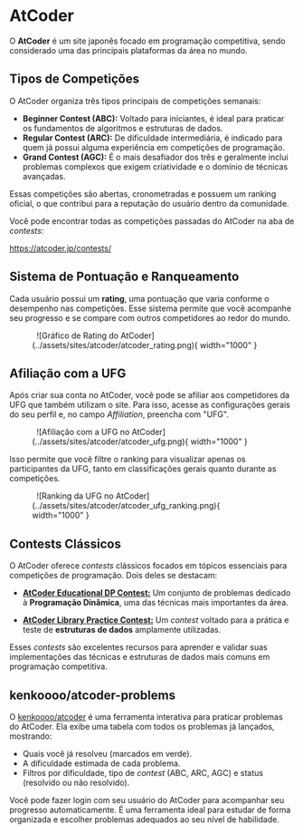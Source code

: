 # AtCoder

O **AtCoder** é um site japonês focado em programação competitiva, sendo considerado uma das principais plataformas da área no mundo.

## Tipos de Competições

O AtCoder organiza três tipos principais de competições semanais:

* **Beginner Contest (ABC):** Voltado para iniciantes, é ideal para praticar os fundamentos de algoritmos e estruturas de dados.
* **Regular Contest (ARC):** De dificuldade intermediária, é indicado para quem já possui alguma experiência em competições de programação.
* **Grand Contest (AGC):** É o mais desafiador dos três e geralmente inclui problemas complexos que exigem criatividade e o domínio de técnicas avançadas.

Essas competições são abertas, cronometradas e possuem um ranking oficial, o que contribui para a reputação do usuário dentro da comunidade.

Você pode encontrar todas as competições passadas do AtCoder na aba de *contests*:

<a href="https://atcoder.jp/contests/" target="_blank">https://atcoder.jp/contests/</a>

## Sistema de Pontuação e Ranqueamento

Cada usuário possui um **rating**, uma pontuação que varia conforme o desempenho nas competições. Esse sistema permite que você acompanhe seu progresso e se compare com outros competidores ao redor do mundo.

<figure markdown="span">
  ![Gráfico de Rating do AtCoder](../assets/sites/atcoder/atcoder_rating.png){ width="1000" }
</figure>

## Afiliação com a UFG

Após criar sua conta no AtCoder, você pode se afiliar aos competidores da UFG que também utilizam o site. Para isso, acesse as configurações gerais do seu perfil e, no campo *Affiliation*, preencha com "UFG".

<figure markdown="span">
  ![Afiliação com a UFG no AtCoder](../assets/sites/atcoder/atcoder_ufg.png){ width="1000" }
</figure>

Isso permite que você filtre o ranking para visualizar apenas os participantes da UFG, tanto em classificações gerais quanto durante as competições.

<figure markdown="span">
  ![Ranking da UFG no AtCoder](../assets/sites/atcoder/atcoder_ufg_ranking.png){ width="1000" }
</figure>

## Contests Clássicos

O AtCoder oferece *contests* clássicos focados em tópicos essenciais para competições de programação. Dois deles se destacam:

* <a href="https://atcoder.jp/contests/dp" target="_blank">**AtCoder Educational DP Contest:**</a> Um conjunto de problemas dedicado à **Programação Dinâmica**, uma das técnicas mais importantes da área.


* <a href="https://atcoder.jp/contests/practice2" target="_blank">**AtCoder Library Practice Contest:**</a> Um *contest* voltado para a prática e teste de **estruturas de dados** amplamente utilizadas.

  

Esses *contests* são excelentes recursos para aprender e validar suas implementações das técnicas e estruturas de dados mais comuns em programação competitiva.

## kenkoooo/atcoder-problems

O <a href="https://kenkoooo.com/atcoder/#/table/" target="_blank">kenkoooo/atcoder</a> é uma ferramenta interativa para praticar problemas do AtCoder. Ela exibe uma tabela com todos os problemas já lançados, mostrando:

* Quais você já resolveu (marcados em verde).
* A dificuldade estimada de cada problema.
* Filtros por dificuldade, tipo de *contest* (ABC, ARC, AGC) e status (resolvido ou não resolvido).

Você pode fazer login com seu usuário do AtCoder para acompanhar seu progresso automaticamente. É uma ferramenta ideal para estudar de forma organizada e escolher problemas adequados ao seu nível de habilidade.